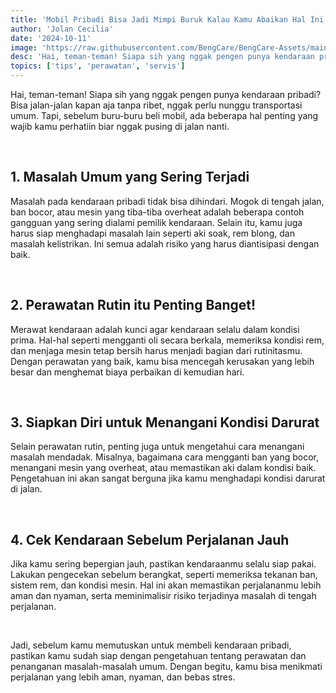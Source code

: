 ```yaml
---
title: 'Mobil Pribadi Bisa Jadi Mimpi Buruk Kalau Kamu Abaikan Hal Ini!'
author: 'Jolan Cecilia'
date: '2024-10-11'
image: 'https://raw.githubusercontent.com/BengCare/BengCare-Assets/main/articles/13/Gambar.png'
desc: 'Hai, teman-teman! Siapa sih yang nggak pengen punya kendaraan pribadi? Bisa jalan-jalan kapan aja tanpa ribet, nggak perlu nunggu transportasi umum. Tapi, sebelum buru-buru beli mobil, ada beberapa hal penting yang wajib kamu perhatiin biar nggak pusing di jalan nanti.'
topics: ['tips', 'perawatan', 'servis']
---
```


Hai, teman-teman! Siapa sih yang nggak pengen punya kendaraan pribadi? Bisa jalan-jalan kapan aja tanpa ribet, nggak perlu nunggu transportasi umum. Tapi, sebelum buru-buru beli mobil, ada beberapa hal penting yang wajib kamu perhatiin biar nggak pusing di jalan nanti.

&nbsp;&nbsp;

## 1. Masalah Umum yang Sering Terjadi

Masalah pada kendaraan pribadi tidak bisa dihindari. Mogok di tengah jalan, ban bocor, atau mesin yang tiba-tiba overheat adalah beberapa contoh gangguan yang sering dialami pemilik kendaraan. Selain itu, kamu juga harus siap menghadapi masalah lain seperti aki soak, rem blong, dan masalah kelistrikan. Ini semua adalah risiko yang harus diantisipasi dengan baik.

&nbsp;

## 2. Perawatan Rutin itu Penting Banget!

Merawat kendaraan adalah kunci agar kendaraan selalu dalam kondisi prima. Hal-hal seperti mengganti oli secara berkala, memeriksa kondisi rem, dan menjaga mesin tetap bersih harus menjadi bagian dari rutinitasmu. Dengan perawatan yang baik, kamu bisa mencegah kerusakan yang lebih besar dan menghemat biaya perbaikan di kemudian hari.

&nbsp;

## 3. Siapkan Diri untuk Menangani Kondisi Darurat

Selain perawatan rutin, penting juga untuk mengetahui cara menangani masalah mendadak. Misalnya, bagaimana cara mengganti ban yang bocor, menangani mesin yang overheat, atau memastikan aki dalam kondisi baik. Pengetahuan ini akan sangat berguna jika kamu menghadapi kondisi darurat di jalan.

&nbsp;

## 4. Cek Kendaraan Sebelum Perjalanan Jauh

Jika kamu sering bepergian jauh, pastikan kendaraanmu selalu siap pakai. Lakukan pengecekan sebelum berangkat, seperti memeriksa tekanan ban, sistem rem, dan kondisi mesin. Hal ini akan memastikan perjalananmu lebih aman dan nyaman, serta meminimalisir risiko terjadinya masalah di tengah perjalanan.

&nbsp;&nbsp;

Jadi, sebelum kamu memutuskan untuk membeli kendaraan pribadi, pastikan kamu sudah siap dengan pengetahuan tentang perawatan dan penanganan masalah-masalah umum. Dengan begitu, kamu bisa menikmati perjalanan yang lebih aman, nyaman, dan bebas stres.